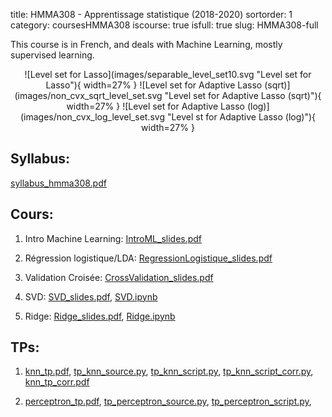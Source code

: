 title: HMMA308 - Apprentissage statistique (2018-2020)
sortorder: 1
category: coursesHMMA308
iscourse: true
isfull: true
slug: HMMA308-full

This course is in French, and deals with Machine Learning, mostly supervised learning.

<center>
![Level set for Lasso](images/separable_level_set10.svg "Level set for Lasso"){ width=27% }
![Level set for Adaptive Lasso (sqrt)](images/non_cvx_sqrt_level_set.svg "Level set for Adaptive Lasso (sqrt)"){ width=27% }
![Level set for Adaptive Lasso (log)](images/non_cvx_log_level_set.svg "Level st for Adaptive Lasso (log)"){ width=27% }
</center>

## Syllabus:
[syllabus_hmma308.pdf](/enseignement/Montpellier/HMMA308/syllabus_hmma308.pdf)

## Cours:

1. Intro Machine Learning: [IntroML_slides.pdf](/enseignement/Montpellier/HMMA308/IntroML_slides.pdf)

1. Régression logistique/LDA: [RegressionLogistique_slides.pdf](/enseignement/Montpellier/HMMA308/RegressionLogistique_slides.pdf)


1. Validation Croisée: [CrossValidation_slides.pdf](/enseignement/Montpellier/HMMA308/CrossValidation_slides.pdf)

1. SVD: [SVD_slides.pdf](/enseignement/Montpellier/HMMA308/SVD_slides.pdf), [SVD.ipynb](/enseignement/Montpellier/HMMA308/SVD.ipynb)

1. Ridge: [Ridge_slides.pdf](/enseignement/Montpellier/HMMA308/Ridge_slides.pdf), [Ridge.ipynb](/enseignement/Montpellier/HMMA308/Ridge.ipynb)

## TPs:


1. [knn_tp.pdf](/enseignement/Montpellier/HMMA308/knn_tp.pdf),
[tp_knn_source.py](/enseignement/Montpellier/HMMA308/tp_knn_source.py), [tp_knn_script.py](/enseignement/Montpellier/HMMA308/tp_knn_script.py), [tp_knn_script_corr.py](/enseignement/Montpellier/HMMA308/tp_knn_script_corr.py),
[knn_tp_corr.pdf](/enseignement/Montpellier/HMMA308/knn_tp_corr.pdf)


1. [perceptron_tp.pdf](/enseignement/Montpellier/HMMA308/perceptron_tp.pdf),
[tp_perceptron_source.py](/enseignement/Montpellier/HMMA308/tp_perceptron_source.py), [tp_perceptron_script.py](/enseignement/Montpellier/HMMA308/tp_perceptron_script.py),

<!---


1. Lasso: [Lasso_slides.pdf](/enseignement/Montpellier/HMMA308/Lasso_slides.pdf), [Lasso_fr.ipynb](/enseignement/Montpellier/HMMA308/Lasso_fr.ipynb), [functions_Lasso.py](/enseignement/Montpellier/HMMA308/functions_Lasso.py), [prox_collection.py](/enseignement/Montpellier/HMMA308/prox_collection.py)

1. Méthodes non-linéaires, GAM et splines: [Splines_GAM_slides.pdf](/enseignement/Montpellier/HMMA308/Splines_GAM_slides.pdf), [GAM.ipynb](/enseignement/Montpellier/HMMA308/GAM.ipynb)

1. Arbres : [arbres_slides.pdf](/enseignement/Montpellier/HMMA308/arbres_slides.pdf)

1. Bagging et forêts aléatoires : [ForetsAleatoires_slides.pdf](/enseignement/Montpellier/HMMA308/ForetsAleatoires_slides.pdf)

1. SVM : [svm_slides.pdf](/enseignement/Montpellier/HMMA308/svm_slides.pdf)

1. Clustering : [clustering_slides.pdf](/enseignement/Montpellier/HMMA308/clustering_slides.pdf)

## TPs:

1. [knn_tp.pdf](/enseignement/Montpellier/HMMA308/knn_tp.pdf) , [knn_tp_corr.pdf](/enseignement/Montpellier/HMMA308/knn_tp_corr.pdf),
[tp_knn_source.py](/enseignement/Montpellier/HMMA308/tp_knn_source.py), [tp_knn_script.py](/enseignement/Montpellier/HMMA308/tp_knn_script.py), [tp_knn_script_corr.py](/enseignement/Montpellier/HMMA308/tp_knn_script_corr.py)

1. [perceptron_tp.pdf](/enseignement/Montpellier/HMMA308/perceptron_tp.pdf),
[tp_perceptron_source.py](/enseignement/Montpellier/HMMA308/tp_perceptron_source.py), [tp_perceptron_script.py](/enseignement/Montpellier/HMMA308/tp_perceptron_script.py), [TP_perceptron.ipynb](/enseignement/Montpellier/HMMA308/TP_perceptron.ipynb)


1. [arbres_tp.pdf](/enseignement/Montpellier/HMMA308/arbres_tp.pdf)

1. [svm_tp.pdf](/enseignement/Montpellier/HMMA308/svm_tp.pdf), [svm_tp_sources.zip](/enseignement/Montpellier/HMMA308/svm_tp_sources.zip)

1. [clustering_tp.pdf](/enseignement/Montpellier/HMMA308/clustering_tp.pdf), [kmeans.py](/enseignement/Montpellier/HMMA308/kmeans.py), [gap.py](/enseignement/Montpellier/HMMA308/gap.py), [china.jpg](/enseignement/Montpellier/HMMA308/china.jpg)

## Projet final:
[project_2018-2019.pdf](/enseignement/Montpellier/HMMA308/project_2018-2019.pdf)
--->